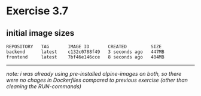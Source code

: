 # Exercise 3.7

## initial image sizes
```
REPOSITORY   TAG       IMAGE ID       CREATED         SIZE
backend      latest    c132c0788f49   3 seconds ago   447MB
frontend     latest    7bf46e146cce   8 seconds ago   484MB
```
---
*note: i was already using pre-installed alpine-images on both, so there were no chages in Dockerfiles compared to previous exercise (other than cleaning the RUN-commands)*
